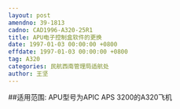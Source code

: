 ```yaml
---
layout: post
amendno: 39-1813
cadno: CAD1996-A320-25R1
title: APU电子控制盒软件的更换
date: 1997-01-03 00:00:00 +0800
effdate: 1997-01-03 00:00:00 +0800
tag: A320
categories: 民航西南管理局适航处
author: 王坚
---
```


##适用范围:
APU型号为APIC APS 3200的A320飞机

